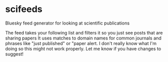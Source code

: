 # scifeeds
Bluesky feed generator for looking at scientific publications

The feed takes your following list and filters it so you just see posts that are sharing papers
It uses matches to domain names for common journals and phrases like "just published" or "paper alert.
I don't really know what I'm doing so this might not work properly. Let me know if you have changes to suggest!
